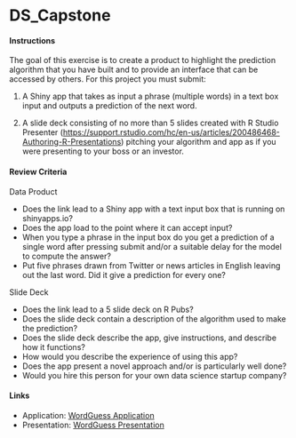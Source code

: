 # DS_Capstone

#### Instructions

The goal of this exercise is to create a product to highlight the prediction algorithm that you have built and to provide an interface that can be accessed by others. For this project you must submit:

1. A Shiny app that takes as input a phrase (multiple words) in a text box input and outputs a prediction of the next word.  

2. A slide deck consisting of no more than 5 slides created with R Studio Presenter (https://support.rstudio.com/hc/en-us/articles/200486468-Authoring-R-Presentations) pitching your algorithm and app as if you were presenting to your boss or an investor.


#### Review Criteria

Data Product

- Does the link lead to a Shiny app with a text input box that is running on shinyapps.io?
- Does the app load to the point where it can accept input?
- When you type a phrase in the input box do you get a prediction of a single word after pressing submit and/or a suitable delay for the model to compute the answer?
- Put five phrases drawn from Twitter or news articles in English leaving out the last word. Did it give a prediction for every one?  


Slide Deck

- Does the link lead to a 5 slide deck on R Pubs?
- Does the slide deck contain a description of the algorithm used to make the prediction?
- Does the slide deck describe the app, give instructions, and describe how it functions?
- How would you describe the experience of using this app?
- Does the app present a novel approach and/or is particularly well done?
- Would you hire this person for your own data science startup company?

#### Links

- Application:  [WordGuess Application](https://r3dcobbler.shinyapps.io/wordguess/) 
- Presentation: [WordGuess Presentation](https://rpubs.com/R3dCobbler/417881)
